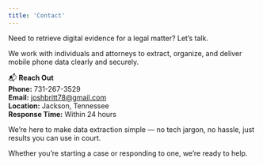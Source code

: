```yaml
---
title: 'Contact'
---
```


Need to retrieve digital evidence for a legal matter? Let’s talk.

We work with individuals and attorneys to extract, organize, and deliver mobile phone data clearly and securely.

📬 **Reach Out**  
**Phone:** 731-267-3529  
**Email:** joshbritt78@gmail.com  
**Location:** Jackson, Tennessee  
**Response Time:** Within 24 hours

We’re here to make data extraction simple — no tech jargon, no hassle, just results you can use in court.

Whether you’re starting a case or responding to one, we’re ready to help.
